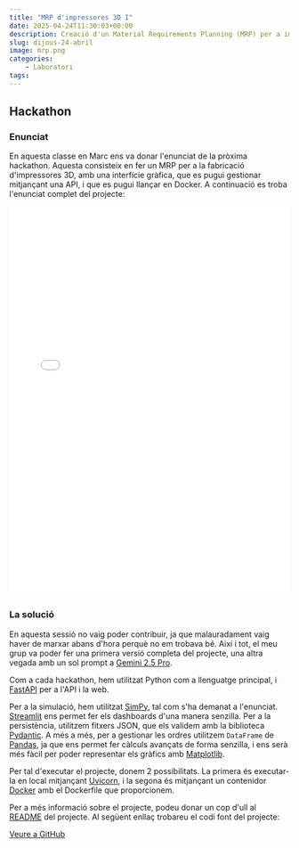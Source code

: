 ```yaml
---
title: "MRP d'impressores 3D I"
date: 2025-04-24T11:30:03+00:00
description: Creació d'un Material Requirements Planning (MRP) per a impressores 3D
slug: dijous-24-abril
image: mrp.png
categories:
    - Laboratori
tags:
---
```


## Hackathon

### Enunciat
En aquesta classe en Marc ens va donar l'enunciat de la pròxima hackathon. Aquesta consisteix en fer un MRP per a la fabricació d'impressores 3D, amb una interfície gràfica, que es pugui gestionar mitjançant una API, i que es pugui llançar en Docker. A continuació es troba l'enunciat complet del projecte:

<embed src="project.pdf" width="100%" height="700" type="application/pdf">

### La solució
En aquesta sessió no vaig poder contribuir, ja que malauradament vaig haver de marxar abans d'hora perquè no em trobava bé. Així i tot, el meu grup va poder fer una primera versió completa del projecte, una altra vegada amb un sol prompt a [Gemini 2.5 Pro](https://deepmind.google/technologies/gemini/pro/).

Com a cada hackathon, hem utilitzat Python com a llenguatge principal, i [FastAPI](https://fastapi.tiangolo.com/) per a l'API i la web.

Per a la simulació, hem utilitzat [SimPy](https://simpy.readthedocs.io/en/latest/), tal com s'ha demanat a l'enunciat. [Streamlit](https://streamlit.io/) ens permet fer els dashboards d'una manera senzilla. Per a la persistència, utilitzem fitxers JSON, que els validem amb la biblioteca [Pydantic](https://docs.pydantic.dev/latest/). A més a més, per a gestionar les ordres utilitzem `DataFrame` de [Pandas](https://pandas.pydata.org/), ja que ens permet fer càlculs avançats de forma senzilla, i ens serà més fàcil per poder representar els gràfics amb [Matplotlib](https://matplotlib.org/).

Per tal d'executar el projecte, donem 2 possibilitats. La primera és executar-la en local mitjançant [Uvicorn](https://www.uvicorn.org/), i la segona és mitjançant un contenidor [Docker](https://www.docker.com/) amb el Dockerfile que proporcionem.

Per a més informació sobre el projecte, podeu donar un cop d'ull al [README](https://github.com/DGSI-UPC/3d-printer-mrp/blob/main/README.md) del projecte. Al següent enllaç trobareu el codi font del projecte:

[Veure a GitHub](https://github.com/DGSI-UPC/3d-printer-mrp)